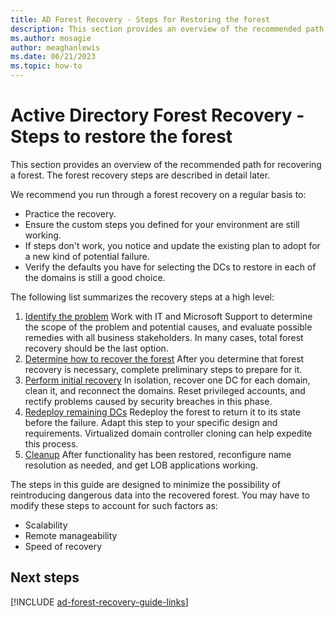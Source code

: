 ```yaml
---
title: AD Forest Recovery - Steps for Restoring the forest
description: This section provides an overview of the recommended path for recovering a forest. The forest recovery steps are described in detail later.
ms.author: mosagie
author: meaghanlewis
ms.date: 06/21/2023
ms.topic: how-to
---
```


# Active Directory Forest Recovery - Steps to restore the forest

> 

This section provides an overview of the recommended path for recovering a forest. The forest recovery steps are described in detail later.

We recommend you run through a forest recovery on a regular basis to:

- Practice the recovery.
- Ensure the custom steps you defined for your environment are still working.
- If steps don't work, you notice and update the existing plan to adopt for a new kind of potential failure.
- Verify the defaults you have for selecting the DCs to restore in each of the domains is still a good choice.

The following list summarizes the recovery steps at a high level:

1. [Identify the problem](ad-forest-recovery-identify-the-problem.md)
    Work with IT and Microsoft Support to determine the scope of the problem and
    potential causes, and evaluate possible remedies with all business
    stakeholders. In many cases, total forest recovery should be the last option.
1. [Determine how to recover the forest](ad-forest-recovery-determine-how-to-recover.md)
    After you determine that forest recovery is necessary, complete preliminary
    steps to prepare for it.
1. [Perform initial recovery](ad-forest-recovery-perform-initial-recovery.md)
    In isolation, recover one DC for each domain, clean it, and reconnect the
    domains. Reset privileged accounts, and rectify problems caused by security
    breaches in this phase.
1. [Redeploy remaining DCs](ad-forest-recovery-restore-additional-dcs.md)
    Redeploy the forest to return it to its state before the failure. Adapt this step to your specific design and requirements. Virtualized domain controller cloning can help expedite this process.
1. [Cleanup](ad-forest-recovery-cleanup.md)
    After functionality has been restored, reconfigure name resolution as
    needed, and get LOB applications working.

The steps in this guide are designed to minimize the possibility of
reintroducing dangerous data into the recovered forest. You may have to modify
these steps to account for such factors as:

- Scalability
- Remote manageability
- Speed of recovery

## Next steps

[!INCLUDE [ad-forest-recovery-guide-links](includes/ad-forest-recovery-guide-links.md)]
